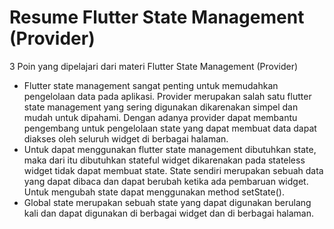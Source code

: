 # Resume Flutter State Management (Provider)

3 Poin yang dipelajari dari materi Flutter State Management (Provider)

- Flutter state management sangat penting untuk memudahkan pengelolaan data pada aplikasi. Provider merupakan salah satu flutter state management yang sering digunakan dikarenakan simpel dan mudah untuk dipahami. Dengan adanya provider dapat membantu pengembang untuk pengelolaan state yang dapat membuat data dapat diakses oleh seluruh widget di berbagai halaman.
- Untuk dapat menggunakan flutter state management dibutuhkan state, maka dari itu dibutuhkan stateful widget dikarenakan pada stateless widget tidak dapat membuat state. State sendiri merupakan sebuah data yang dapat dibaca dan dapat berubah ketika ada pembaruan widget. Untuk mengubah state dapat menggunakan method setState().
- Global state merupakan sebuah state yang dapat digunakan berulang kali dan dapat digunakan di berbagai widget dan di berbagai halaman.